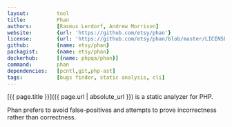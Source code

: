 ```yaml
---
layout:         tool
title:          Phan
authors:        [Rasmus Lerdorf, Andrew Morrison]
website:        {url: 'https://github.com/etsy/phan'}
license:        {url: 'https://github.com/etsy/phan/blob/master/LICENSE', label: 'MIT License'}
github:         {name: etsy/phan}
packagist:      {name: etsy/phan}               
dockerhub:      [{name: phpqa/phan}]     
command:        phan
dependencies:   [pcntl,git,php-ast]  
tags:           [bugs finder, static analysis, cli]
---
```


[{{ page.title }}]({{ page.url | absolute_url }}) is a static analyzer for PHP.
 
<!--more--> 

Phan prefers to avoid false-positives and attempts to prove incorrectness rather than correctness.
